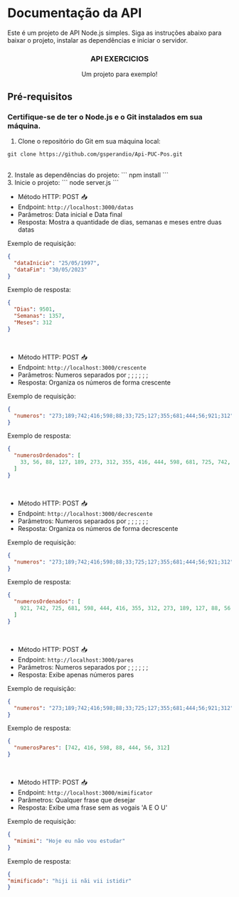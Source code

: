 # Documentação da API

Este é um projeto de API Node.js simples. Siga as instruções abaixo para baixar o projeto, instalar as dependências e iniciar o servidor.
<br />

<p align="center">
  <h3 align="center">API EXERCICIOS</h3>

  <p align="center">
    Um projeto para exemplo!
    <br />
  </p>
</p>

## Pré-requisitos

<h3>Certifique-se de ter o Node.js e o Git instalados em sua máquina.</h3>

1. Clone o repositório do Git em sua máquina local:

```
git clone https://github.com/gsperandio/Api-PUC-Pos.git
```

<br />
2. Instale as dependências do projeto:
```
npm install
```
<br />
3. Inicie o projeto:
```
node server.js
```

- Método HTTP: POST 📥
- Endpoint: `http://localhost:3000/datas`
- Parâmetros: Data inicial e Data final
- Resposta: Mostra a quantidade de dias, semanas e meses entre duas datas

Exemplo de requisição:

```json
{
  "dataInicio": "25/05/1997",
  "dataFim": "30/05/2023"
}
```

Exemplo de resposta:

```json
{
  "Dias": 9501,
  "Semanas": 1357,
  "Meses": 312
}
```

<br />

- Método HTTP: POST 📥
- Endpoint: `http://localhost:3000/crescente`
- Parâmetros: Numeros separados por ; ; ; ; ; ;
- Resposta: Organiza os números de forma crescente

Exemplo de requisição:

```json
{
  "numeros": "273;189;742;416;598;88;33;725;127;355;681;444;56;921;312"
}
```

Exemplo de resposta:

```json
{
  "numerosOrdenados": [
    33, 56, 88, 127, 189, 273, 312, 355, 416, 444, 598, 681, 725, 742, 921
  ]
}
```

<br />

- Método HTTP: POST 📥
- Endpoint: `http://localhost:3000/decrescente`
- Parâmetros: Numeros separados por ; ; ; ; ; ;
- Resposta: Organiza os números de forma decrescente

Exemplo de requisição:

```json
{
  "numeros": "273;189;742;416;598;88;33;725;127;355;681;444;56;921;312"
}
```

Exemplo de resposta:

```json
{
  "numerosOrdenados": [
    921, 742, 725, 681, 598, 444, 416, 355, 312, 273, 189, 127, 88, 56, 33
  ]
}
```

<br />

- Método HTTP: POST 📥
- Endpoint: `http://localhost:3000/pares`
- Parâmetros: Numeros separados por ; ; ; ; ; ;
- Resposta: Exibe apenas números pares

Exemplo de requisição:

```json
{
  "numeros": "273;189;742;416;598;88;33;725;127;355;681;444;56;921;312"
}
```

Exemplo de resposta:

```json
{
  "numerosPares": [742, 416, 598, 88, 444, 56, 312]
}
```

<br />

- Método HTTP: POST 📥
- Endpoint: `http://localhost:3000/mimificator`
- Parâmetros: Qualquer frase que desejar
- Resposta: Exibe uma frase sem as vogais 'A E O U'

Exemplo de requisição:

```json
{
  "mimimi": "Hoje eu não vou estudar"
}
```

Exemplo de resposta:

```json
{
"mimificado": "hiji ii nãi vii istidir"
}
```

<br />
